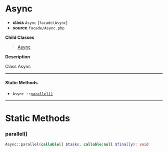 # Async

- **class** `Async` (`facade\Async`)
- **source** `facade/Async.php`

**Child Classes**

> [Async](https://github.com/jphp-compiler/develnext/blob/master/dn-app-framework/api-docs/classes/Async.md)

**Description**

Class Async

---

#### Static Methods

- `Async ::`[`parallel()`](#method-parallel)

---
# Static Methods

<a name="method-parallel"></a>

### parallel()
```php
Async::parallel(callable[] $tasks, callable|null $finally): void
```